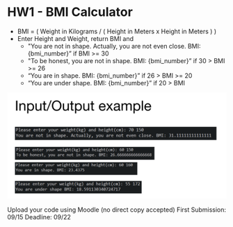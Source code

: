 # HW1 - BMI Calculator

- BMI = ( Weight in Kilograms / ( Height in Meters x Height in Meters ) ) 
- Enter Height and Weight, return BMI and 
    - "You are not in shape. Actually, you are not even close. BMI: {bmi_number}” if BMI >= 30 
    - "To be honest, you are not in shape. BMI: {bmi_number}” if 30 > BMI >= 26
    - “You are in shape. BMI: {bmi_number}” if 26 > BMI >= 20 
    - “You are under shape. BMI: {bmi_number}” if 20 > BMI 

![alt text](<example.png>)

Upload your code using Moodle (no direct copy accepted) 
First Submission: 09/15
Deadline: 09/22

